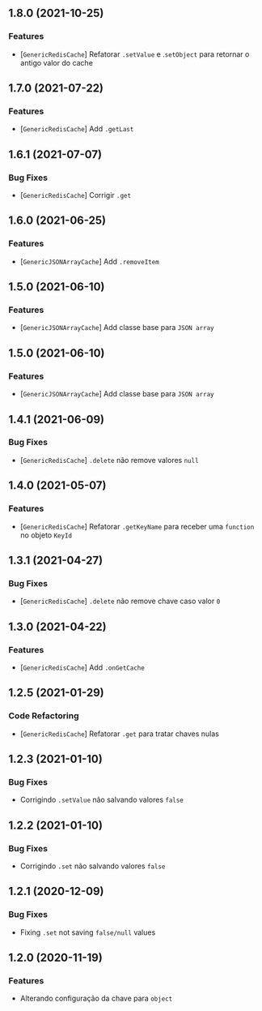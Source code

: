 ## 1.8.0 (2021-10-25)


### Features

* [`GenericRedisCache`] Refatorar `.setValue` e .`setObject` para retornar o antigo valor do cache

## 1.7.0 (2021-07-22)


### Features

* [`GenericRedisCache`] Add `.getLast`

## 1.6.1 (2021-07-07)


### Bug Fixes

* [`GenericRedisCache`] Corrigir `.get`

## 1.6.0 (2021-06-25)


### Features

* [`GenericJSONArrayCache`] Add `.removeItem`

## 1.5.0 (2021-06-10)


### Features

* [`GenericJSONArrayCache`] Add classe base para `JSON array`

## 1.5.0 (2021-06-10)


### Features

* [`GenericJSONArrayCache`] Add classe base para `JSON array`

## 1.4.1 (2021-06-09)


### Bug Fixes

* [`GenericRedisCache`] `.delete` não remove valores `null`

## 1.4.0 (2021-05-07)


### Features

* [`GenericRedisCache`] Refatorar `.getKeyName` para receber uma `function` no objeto `KeyId`

## 1.3.1 (2021-04-27)


### Bug Fixes

* [`GenericRedisCache`] `.delete` não remove chave caso valor `0`

## 1.3.0 (2021-04-22)


### Features

* [`GenericRedisCache`] Add `.onGetCache`

## 1.2.5 (2021-01-29)


### Code Refactoring

* [`GenericRedisCache`] Refatorar `.get` para tratar chaves nulas

## 1.2.3 (2021-01-10)


### Bug Fixes

* Corrigindo `.setValue` não salvando valores `false`

## 1.2.2 (2021-01-10)


### Bug Fixes

* Corrigindo `.set` não salvando valores `false`

## 1.2.1 (2020-12-09)


### Bug Fixes

* Fixing `.set` not saving `false/null` values

## 1.2.0 (2020-11-19)


### Features

* Alterando configuração da chave para `object`
